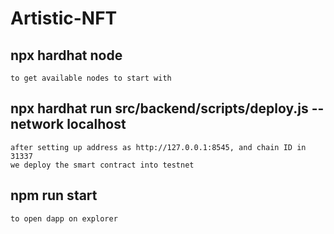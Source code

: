 # Artistic-NFT

## npx hardhat node
    to get available nodes to start with

## npx hardhat run src/backend/scripts/deploy.js --network localhost
    after setting up address as http://127.0.0.1:8545, and chain ID in 31337
    we deploy the smart contract into testnet

## npm run start
    to open dapp on explorer